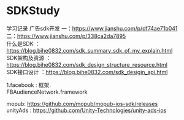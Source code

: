 # SDKStudy
学习记录
广告sdk开发    一：https://www.jianshu.com/p/df74ae71b041        
              二：https://www.jianshu.com/p/338ca2da7895          
什么是SDK      ：https://blog.bihe0832.com/sdk_summary_sdk_of_my_explain.html          
SDK架构及资源   ：https://blog.bihe0832.com/sdk_design_structure_resource.html              
SDK接口设计    ：https://blog.bihe0832.com/sdk_desigin_api.html              


1.facebook : 框架.            
FBAudienceNetwork.framework	           

mopub:  https://github.com/mopub/mopub-ios-sdk/releases               
unityAds : https://github.com/Unity-Technologies/unity-ads-ios
